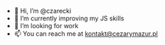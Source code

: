 - 👋 Hi, I’m @czarecki
- 🌱 I’m currently improving my JS skills
- 💞️ I’m looking for work
- 📫 You can reach me at kontakt@cezarymazur.pl

<!---
czarecki/czarecki is a ✨ special ✨ repository because its `README.md` (this file) appears on your GitHub profile.
You can click the Preview link to take a look at your changes.
--->
